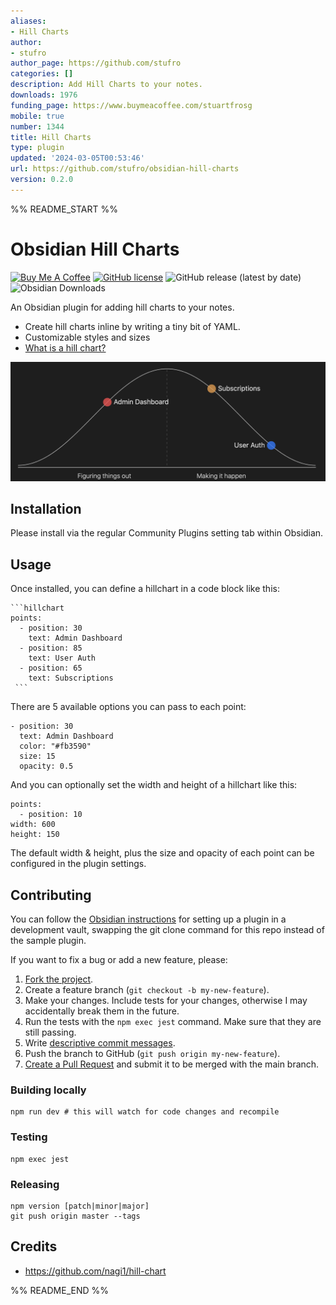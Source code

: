 ```yaml
---
aliases:
- Hill Charts
author:
- stufro
author_page: https://github.com/stufro
categories: []
description: Add Hill Charts to your notes.
downloads: 1976
funding_page: https://www.buymeacoffee.com/stuartfrosg
mobile: true
number: 1344
title: Hill Charts
type: plugin
updated: '2024-03-05T00:53:46'
url: https://github.com/stufro/obsidian-hill-charts
version: 0.2.0
---
```


%% README_START %%

# Obsidian Hill Charts
<a href="https://www.buymeacoffee.com/stuartfrosg" target="_blank"><img src="https://cdn.buymeacoffee.com/buttons/default-orange.png" alt="Buy Me A Coffee" height="20" width="85"></a>
[![GitHub license](https://img.shields.io/github/license/stufro/obsidian-hill-charts)](https://github.com/stufro/obsidian-hill-charts/blob/main/LICENSE.txt)
![GitHub release (latest by date)](https://img.shields.io/github/v/release/stufro/obsidian-hill-charts)
![Obsidian Downloads](https://img.shields.io/badge/dynamic/json?logo=obsidian&color=%23483699&label=downloads&query=%24%5B%22hill-charts%22%5D.downloads&url=https%3A%2F%2Fraw.githubusercontent.com%2Fobsidianmd%2Fobsidian-releases%2Fmaster%2Fcommunity-plugin-stats.json)

An Obsidian plugin for adding hill charts to your notes.

- Create hill charts inline by writing a tiny bit of YAML.
- Customizable styles and sizes
- [What is a hill chart?](https://www.hillchart.co/blog/hill-chart-guide/)

![](https://raw.githubusercontent.com/stufro/obsidian-hill-charts/HEAD/obsidian-hill-charts.png)

## Installation
Please install via the regular Community Plugins setting tab within Obsidian.

## Usage
Once installed, you can define a hillchart in a code block like this:

```
```hillchart
points:
  - position: 30
    text: Admin Dashboard
  - position: 85
    text: User Auth
  - position: 65
    text: Subscriptions
 ```
```

There are 5 available options you can pass to each point:
```
- position: 30
  text: Admin Dashboard
  color: "#fb3590"
  size: 15
  opacity: 0.5
```

And you can optionally set the width and height of a hillchart like this:
```
points:
  - position: 10
width: 600
height: 150
```

The default width & height, plus the size and opacity of each point can be configured in the plugin settings.

## Contributing
You can follow the [Obsidian instructions](https://docs.obsidian.md/Plugins/Getting+started/Build+a+plugin) for setting up a plugin in a development vault, swapping the git clone command for this repo instead of the sample plugin.

If you want to fix a bug or add a new feature, please:

1. [Fork the project](https://docs.github.com/en/pull-requests/collaborating-with-pull-requests/working-with-forks/about-forks).
2. Create a feature branch (`git checkout -b my-new-feature`).
3. Make your changes. Include tests for your changes, otherwise I may accidentally break them in the future.
4. Run the tests with the `npm exec jest` command. Make sure that they are still passing.
5. Write [descriptive commit messages](https://tbaggery.com/2008/04/19/a-note-about-git-commit-messages.html).
6. Push the branch to GitHub (`git push origin my-new-feature`).
7. [Create a Pull Request](https://docs.github.com/en/pull-requests/collaborating-with-pull-requests/proposing-changes-to-your-work-with-pull-requests/creating-a-pull-request) and submit it to be merged with the main branch.

### Building locally
```
npm run dev # this will watch for code changes and recompile
```

### Testing
```
npm exec jest
```

### Releasing
```
npm version [patch|minor|major]
git push origin master --tags
```

## Credits
- https://github.com/nagi1/hill-chart


%% README_END %%